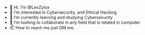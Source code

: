 - 👋 Hi, I’m @LevZylox
- 👀 I’m interested in Cybersecurity, and Ethical Hacking
- 🌱 I’m currently learning and studying Cybersecurity
- 💞️ I’m looking to collaborate in any field that is related in computer
- 📫 How to reach me just DM me.

<!---
LevZylox/LevZylox is a ✨ special ✨ repository because its `README.md` (this file) appears on your GitHub profile.
You can click the Preview link to take a look at your changes.
--->
